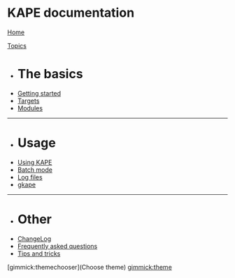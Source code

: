 # KAPE documentation

[Home](index.md)

[Topics]()

  * # The basics
  * [Getting started](Pages\2.-Getting-started.md)
  * [Targets](Pages\2.1-Targets.md)
  * [Modules](Pages\2.2-Modules.md)
  - - - -
  * # Usage
  * [Using KAPE](Pages\3.-Using-KAPE.md)
  * [Batch mode](Pages\3.1-Batch-mode)
  * [Log files](Pages\4.-Log-files.md)
  * [gkape](Pages\5.-gkape.md)
  - - - -
  * # Other
  * [ChangeLog](Pages\0.-Changelog.md)
  * [Frequently asked questions](Pages\50-Frequently-asked-questions.md)
  * [Tips and tricks](Pages\60-Tips-and-tricks.md)



[gimmick:themechooser](Choose theme)
[gimmick:theme](flatly)
